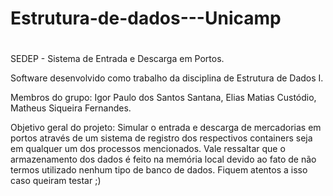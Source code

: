 ﻿# Estrutura-de-dados---Unicamp
#

SEDEP - Sistema de Entrada e Descarga em Portos.

Software desenvolvido como trabalho da disciplina de Estrutura de Dados I.

Membros do grupo: Igor Paulo dos Santos Santana, Elias Matias Custódio, Matheus Siqueira Fernandes. 


Objetivo geral do projeto: Simular o entrada e descarga de mercadorias em portos através de um sistema de registro dos respectivos containers seja em qualquer um dos processos mencionados. Vale ressaltar que o armazenamento dos dados é feito na memória local devido ao fato de não termos utilizado nenhum tipo de banco de dados. Fiquem atentos a isso caso queiram testar ;)

